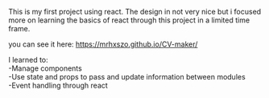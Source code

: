 This is my first project using react. The design in not very nice but i focused more on learning the basics of react through this project in a limited time frame.

you can see it here: https://mrhxszo.github.io/CV-maker/

I learned to:<br />
-Manage components<br />
-Use state and props to pass and update information between modules<br />
-Event handling through react
